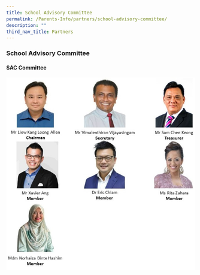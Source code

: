 ```yaml
---
title: School Advisory Committee
permalink: /Parents-Info/partners/school-advisory-committee/
description: ""
third_nav_title: Partners
---
```

### School Advisory Committee

#### SAC Committee

![](/images/SAC%202023%20v3.jpg)